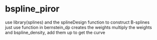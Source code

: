 # bspline_piror
use library(splines) and the splineDesign function to construct B-splines
just use function in bernstein_dp creates the weights
multiply the weights and bspline_density, add them up to get the curve
